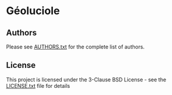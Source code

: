 # Géoluciole

## Authors

Please see [AUTHORS.txt](AUTHORS.txt) for the complete list of authors.

## License

This project is licensed under the 3-Clause BSD License - see the [LICENSE.txt](LICENSE.txt) file for details